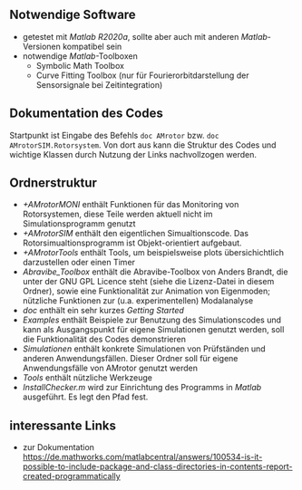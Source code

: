 ## Notwendige Software

- getestet mit *Matlab R2020a*, sollte aber auch mit anderen *Matlab*-Versionen kompatibel sein
- notwendige *Matlab*-Toolboxen
  - Symbolic Math Toolbox
  - Curve Fitting Toolbox (nur für Fourierorbitdarstellung der Sensorsignale bei Zeitintegration)

## Dokumentation des Codes

Startpunkt ist Eingabe des Befehls `doc AMrotor` bzw. `doc AMrotorSIM.Rotorsystem`. Von dort aus kann die Struktur des Codes und wichtige Klassen durch Nutzung der Links nachvollzogen werden.

## Ordnerstruktur

- *+AMrotorMONI* enthält Funktionen für das Monitoring von Rotorsystemen, diese Teile werden aktuell nicht im Simulationsprogramm genutzt
- *+AMrotorSIM* enthält den eigentlichen Simualtionscode. Das Rotorsimualtionsprogramm ist Objekt-orientiert aufgebaut. 
- *+AMrotorTools* enthält Tools, um beispielsweise plots übersichichtlich darzustellen oder einen Timer
- *Abravibe_Toolbox* enthält die Abravibe-Toolbox von Anders Brandt, die unter der GNU GPL Licence steht (siehe die Lizenz-Datei in diesem Ordner), sowie eine Funktionalität zur Animation von Eigenmoden; nützliche Funktionen zur (u.a. experimentellen) Modalanalyse
- *doc* enthält ein sehr kurzes *Getting Started*
- *Examples* enthält Beispiele zur Benutzung des Simulationscodes und kann als Ausgangspunkt für eigene Simulationen genutzt werden, soll die Funktionalität des Codes demonstrieren
- *Simulationen* enthält konkrete Simulationen von Prüfständen und anderen Anwendungsfällen. Dieser Ordner soll für eigene Anwendungsfälle von AMrotor genutzt werden
- *Tools* enthält nützliche Werkzeuge
- *InstallChecker.m* wird zur Einrichtung des Programms in *Matlab* ausgeführt. Es legt den Pfad fest.

## interessante Links
- zur Dokumentation https://de.mathworks.com/matlabcentral/answers/100534-is-it-possible-to-include-package-and-class-directories-in-contents-report-created-programmatically